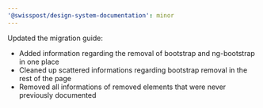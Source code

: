 ```yaml
---
'@swisspost/design-system-documentation': minor
---
```


Updated the migration guide:

- Added information regarding the removal of bootstrap and ng-bootstrap in one place
- Cleaned up scattered informations regarding bootstrap removal in the rest of the page
- Removed all informations of removed elements that were never previously documented
